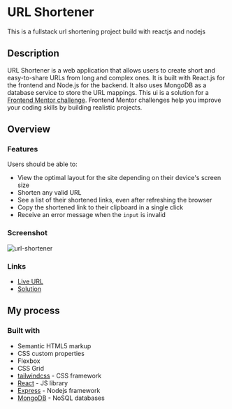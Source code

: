 
# URL Shortener

This is a fullstack url shortening project build with reactjs and nodejs

## Description
URL Shortener is a web application that allows users to create short and easy-to-share URLs from long and complex ones. It is built with React.js for the frontend and Node.js for the backend. It also uses MongoDB as a database service to store the URL mappings. This ui is a solution for a [Frontend Mentor challenge](https://www.frontendmentor.io/challenges). Frontend Mentor challenges help you improve your coding skills by building realistic projects. 

## Overview

### Features 
Users should be able to:

- View the optimal layout for the site depending on their device's screen size
- Shorten any valid URL
- See a list of their shortened links, even after refreshing the browser
- Copy the shortened link to their clipboard in a single click
- Receive an error message when the `input` is invalid

### Screenshot

![url-shortener](https://github.com/Plasticfoods/URL-Shortener/assets/109089484/42dc9e47-39c4-4636-8071-808f3e4a8833)

### Links
* [Live URL](https://render-little-url.netlify.app/)
* [Solution](https://github.com/Plasticfoods/URL-Shortener)

## My process

### Built with

- Semantic HTML5 markup
- CSS custom properties
- Flexbox
- CSS Grid
- [tailwindcss](https://tailwindcss.com/) - CSS framework
- [React](https://reactjs.org/) - JS library
- [Express](https://expressjs.com/) - Nodejs framework
- [MongoDB](https://www.mongodb.com/) - NoSQL databases